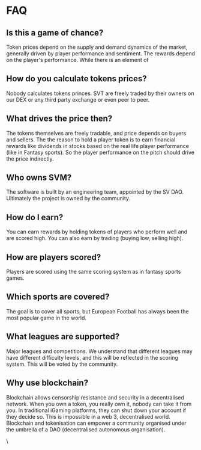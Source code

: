 # FAQ

## Is this a game of chance?

Token prices depend on the supply and demand dynamics of the market, generally driven by player performance and sentiment. The rewards depend on the player's performance. While there is an element of&#x20;

## How do you calculate tokens prices?

Nobody calculates tokens princes. SVT are freely traded by their owners on our DEX or any third party exchange or even peer to peer.

## What drives the price then?

The tokens themselves are freely tradable, and price depends on buyers and sellers. The the reason to hold a player token is to earn financial rewards like dividends in stocks based on the real life player performance (like in Fantasy sports). So the player performance on the pitch should drive the price indirectly.

## Who owns SVM?

The software is built by an engineering team, appointed by the SV DAO. Ultimately the project is owned by the community.

## How do I earn?

You can earn rewards by holding tokens of players who perform well and are scored high. You can also earn by trading (buying low, selling high).

## How are players scored?

Players are scored using the same scoring system as in fantasy sports games.

## Which sports are covered?

The goal is to cover all sports, but European Football has always been the most popular game in the world.

## What leagues are supported?

Major leagues and competitions. We understand that different leagues may have different difficulty levels, and this will be reflected in the scoring system. This will be voted by the community.

## Why use blockchain?

Blockchain allows censorship resistance and security in a decentralised network. When you own a token, you really own it, nobody can take it from you. In traditional iGaming platforms, they can shut down your account if they decide so. This is impossible in a web 3, decentralised world. Blockchain and tokenisation can empower a community organised under the umbrella of a DAO (decentralised autonomous organisation).

\
